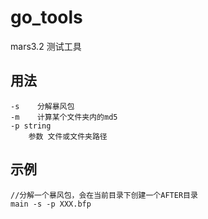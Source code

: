 # go_tools
mars3.2 测试工具

## 用法
    -s    分解暴风包
    -m    计算某个文件夹内的md5
    -p string
        参数 文件或文件夹路径

## 示例
    //分解一个暴风包，会在当前目录下创建一个AFTER目录
    main -s -p XXX.bfp